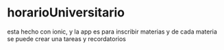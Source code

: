# horarioUniversitario
esta hecho con ionic, y la app es para inscribir materias y de cada materia se puede crear una tareas y recordatorios
